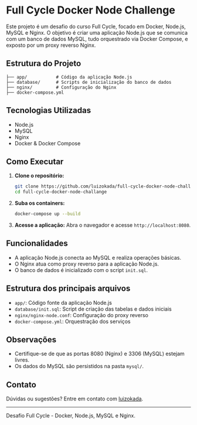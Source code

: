 # Full Cycle Docker Node Challenge

Este projeto é um desafio do curso Full Cycle, focado em Docker, Node.js, MySQL e Nginx. O objetivo é criar uma aplicação Node.js que se comunica com um banco de dados MySQL, tudo orquestrado via Docker Compose, e exposto por um proxy reverso Nginx.

## Estrutura do Projeto

```
├── app/           # Código da aplicação Node.js
├── database/      # Scripts de inicialização do banco de dados
├── nginx/         # Configuração do Nginx
├── docker-compose.yml
```

## Tecnologias Utilizadas
- Node.js
- MySQL
- Nginx
- Docker & Docker Compose

## Como Executar

1. **Clone o repositório:**
   ```bash
   git clone https://github.com/luizokada/full-cycle-docker-node-challange.git
   cd full-cycle-docker-node-challange
   ```

2. **Suba os containers:**
   ```bash
   docker-compose up --build
   ```

3. **Acesse a aplicação:**
   Abra o navegador e acesse `http://localhost:8080`.

## Funcionalidades
- A aplicação Node.js conecta ao MySQL e realiza operações básicas.
- O Nginx atua como proxy reverso para a aplicação Node.js.
- O banco de dados é inicializado com o script `init.sql`.

## Estrutura dos principais arquivos
- `app/`: Código fonte da aplicação Node.js
- `database/init.sql`: Script de criação das tabelas e dados iniciais
- `nginx/nginx-node.conf`: Configuração do proxy reverso
- `docker-compose.yml`: Orquestração dos serviços

## Observações
- Certifique-se de que as portas 8080 (Nginx) e 3306 (MySQL) estejam livres.
- Os dados do MySQL são persistidos na pasta `mysql/`.

## Contato
Dúvidas ou sugestões? Entre em contato com [luizokada](https://github.com/luizokada).

---
Desafio Full Cycle - Docker, Node.js, MySQL e Nginx.
